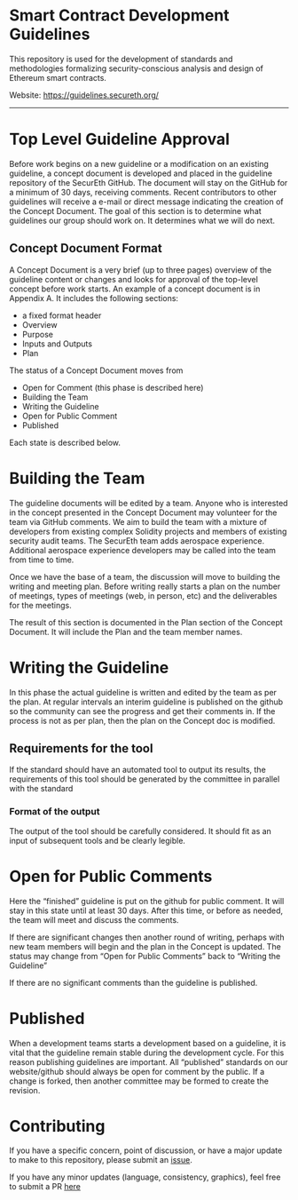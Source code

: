 # Smart Contract Development Guidelines

This repository is used for the development of standards and methodologies formalizing
security-conscious analysis and design of Ethereum smart contracts.

Website: https://guidelines.secureth.org/

---

# Top Level Guideline Approval

Before work begins on a new guideline or a modification on an existing guideline,
a concept document is developed and placed in the guideline repository of the SecurEth GitHub.
The document will stay on the GitHub for a minimum of 30 days, receiving comments.
Recent contributors to other guidelines will receive a e-mail or direct message indicating the creation of the Concept Document.
The goal of this section is to determine what guidelines our group should work on.
It determines what we will do next. 

## Concept Document Format

A Concept Document is a very brief (up to three pages) overview of the guideline content or changes
and looks for approval of the top-level concept before work starts.
An example of a concept document is in Appendix A.
It includes the following sections:
* a fixed format header
* Overview
* Purpose
* Inputs and Outputs 
* Plan 


The status of a Concept Document moves from 
* Open for Comment (this phase is described here)
* Building the Team
* Writing the Guideline
* Open for Public Comment
* Published  

Each state is described below.

# Building the Team
The guideline documents will be edited by a team.
Anyone who is interested in the concept presented in the Concept Document may volunteer for the team via GitHub comments.
We aim to build the team with a mixture of developers from existing complex Solidity projects
and members of existing security audit teams.
The SecurEth team adds aerospace experience.
Additional aerospace experience developers may be called into the team from time to time.

Once we have the base of a team, the discussion will move to building the writing and meeting plan.
Before writing really starts a plan on the number of meetings, types of meetings (web, in person, etc)
and the deliverables for the meetings. 

The result of this section is documented in the Plan section of the Concept Document.
It will include the Plan and the team member names.

# Writing the Guideline
In this phase the actual guideline is written and edited by the team as per the plan.
At regular intervals an interim guideline is published on the github so the community
can see the progress and get their comments in.
If the process is not as per plan, then the plan on the Concept doc is modified.

## Requirements for the tool
If the standard should have an automated tool to output its results,
the requirements of this tool should be generated by the committee in parallel with the standard

### Format of the output
The output of the tool should be carefully considered. 
It should fit as an input of subsequent tools and be clearly legible.

# Open for Public Comments
Here the “finished” guideline is put on the github for public comment.
It will stay in this state until at least 30 days.
After this time, or before as needed, the team will meet and discuss the comments.

If there are significant changes then another round of writing, perhaps with new team members will begin
and the plan in the Concept is updated.
The status may change from “Open for Public Comments” back to “Writing the Guideline”

If there are no significant comments than the guideline is published.

# Published
When a development teams starts a development based on a guideline,
it is vital that the guideline remain stable during the development cycle.
For this reason publishing guidelines are important.
All “published” standards on our website/github should always be open for comment by the public.
If a change is forked, then another committee may be formed to create the revision.

# Contributing
If you have a specific concern, point of discussion, or have a major update to make to this repository,
please submit an [issue](https://github.com/SecurEth/guidelines/issues/new).

If you have any minor updates (language, consistency, graphics),
feel free to submit a PR [here](https://github.com/SecurEth/guidelines/compare)
